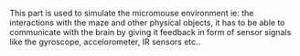 This part is used to simulate the micromouse environment ie: the interactions
with the maze and other physical objects, it has to be able to communicate with
the brain by giving it feedback in form of sensor signals like the gyroscope,
accelorometer, IR sensors etc..
